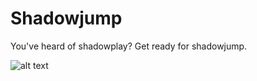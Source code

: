 # Shadowjump
You've heard of shadowplay? Get ready for shadowjump.

![alt text](https://cdn.discordapp.com/emojis/798806660297654283.png)
